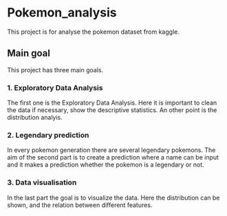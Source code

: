 # Pokemon_analysis
This project is for analyse the pokemon dataset from kaggle.


## Main goal
This project has three main goals.

### 1. Exploratory Data Analysis
The first one is the Exploratory Data Analysis. 
Here it is important to clean the data if necessary, show the descriptive statistics.
An other point is the distribution analyis.

### 2. Legendary prediction
In every pokemon generation there are several legendary pokemons.
The aim of the second part is to create a prediction where a name can be input and it makes a prediction whether the pokemon is a legendary or not.

### 3. Data visualisation
In the last part the goal is to visualize the data.
Here the distribution can be shown, and the relation between different features.
